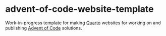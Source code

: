 # advent-of-code-website-template
Work-in-progress template for making [Quarto](https://quarto.org) websites for working on and publishing [Advent of Code](https://adventofcode.com) solutions.